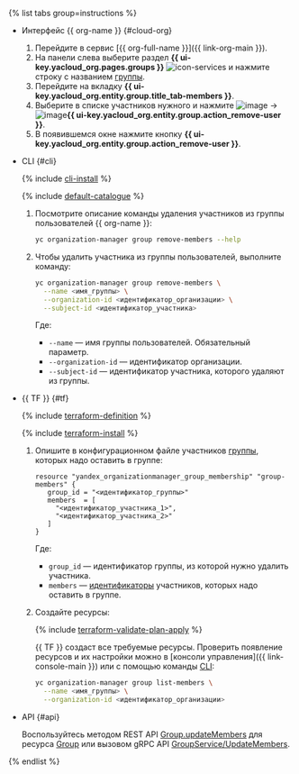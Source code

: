 {% list tabs group=instructions %}

- Интерфейс {{ org-name }} {#cloud-org}

  1. Перейдите в сервис [{{ org-full-name }}]({{ link-org-main }}).
  1. На панели слева выберите раздел **{{ ui-key.yacloud_org.pages.groups }}** ![icon-services](../../_assets/console-icons/persons.svg) и нажмите строку с названием [группы](../../organization/concepts/groups.md).
  1. Перейдите на вкладку **{{ ui-key.yacloud_org.entity.group.title_tab-members }}**.
  1. Выберите в списке участников нужного и нажмите ![image](../../_assets/console-icons/ellipsis.svg) -> ![image](../../_assets/console-icons/trash-bin.svg)**{{ ui-key.yacloud_org.entity.group.action_remove-user }}**.
  1. В появившемся окне нажмите кнопку **{{ ui-key.yacloud_org.entity.group.action_remove-user }}**.

- CLI {#cli}

  {% include [cli-install](../../_includes/cli-install.md) %}

  {% include [default-catalogue](../../_includes/default-catalogue.md) %}

  1. Посмотрите описание команды удаления участников из группы пользователей {{ org-name }}:

      ```bash
      yc organization-manager group remove-members --help
      ```
  
  1. Чтобы удалить участника из группы пользователей, выполните команду:

      ```bash
      yc organization-manager group remove-members \
        --name <имя_группы> \
        --organization-id <идентификатор_организации> \
        --subject-id <идентификатор_участника>
      ```

      Где:

      * `--name` — имя группы пользователей. Обязательный параметр.
      * `--organization-id` — идентификатор организации.
      * `--subject-id` — идентификатор участника, которого удаляют из группы.

- {{ TF }} {#tf}

  {% include [terraform-definition](../../_tutorials/_tutorials_includes/terraform-definition.md) %}

  {% include [terraform-install](../../_includes/terraform-install.md) %}

  1. Опишите в конфигурационном файле участников [группы](../../organization/concepts/groups.md), которых надо оставить в группе:

     ```hcl
     resource "yandex_organizationmanager_group_membership" "group-members" {
        group_id = "<идентификатор_группы>"
        members  = [
          "<идентификатор_участника_1>",
          "<идентификатор_участника_2>"
        ]
     }
     ```

     Где:

     * `group_id` — идентификатор группы, из которой нужно удалить участника.
     * `members` — [идентификаторы](../../organization/operations/users-get.md) участников, которых надо оставить в группе.
  1. Создайте ресурсы:

     {% include [terraform-validate-plan-apply](../../_tutorials/_tutorials_includes/terraform-validate-plan-apply.md) %}

     {{ TF }} создаст все требуемые ресурсы. Проверить появление ресурсов и их настройки можно в [консоли управления]({{ link-console-main }}) или с помощью команды [CLI](../../cli/):

     ```bash
     yc organization-manager group list-members \
       --name <имя_группы> \
       --organization-id <идентификатор_организации>
     ```

- API {#api}

    Воспользуйтесь методом REST API [Group.updateMembers](../../organization/api-ref/Group/updateMembers.md) для ресурса [Group](../../organization/api-ref/Group/index.md) или вызовом gRPC API [GroupService/UpdateMembers](../../organization/api-ref/grpc/group_service.md#UpdateMembers).

{% endlist %}